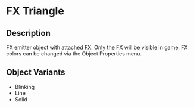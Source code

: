 # FX Triangle

## Description

FX emitter object with attached FX. Only the FX will be visible in game. FX colors can be changed via the Object Properties menu.

## Object Variants

* Blinking
* Line
* Solid
